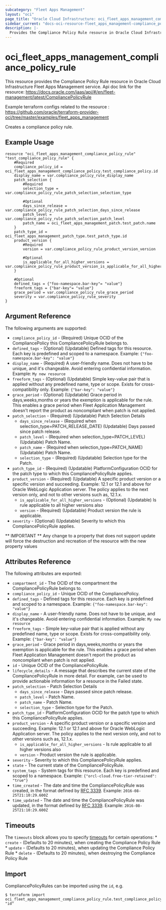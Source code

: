 ```yaml
---
subcategory: "Fleet Apps Management"
layout: "oci"
page_title: "Oracle Cloud Infrastructure: oci_fleet_apps_management_compliance_policy_rule"
sidebar_current: "docs-oci-resource-fleet_apps_management-compliance_policy_rule"
description: |-
  Provides the Compliance Policy Rule resource in Oracle Cloud Infrastructure Fleet Apps Management service
---
```


# oci_fleet_apps_management_compliance_policy_rule
This resource provides the Compliance Policy Rule resource in Oracle Cloud Infrastructure Fleet Apps Management service.
Api doc link for the resource: https://docs.oracle.com/iaas/api/#/en/fleet-management/latest/CompliancePolicyRule

Example terraform configs related to the resource : https://github.com/oracle/terraform-provider-oci/tree/master/examples/fleet_apps_management

Creates a compliance policy rule.


## Example Usage

```hcl
resource "oci_fleet_apps_management_compliance_policy_rule" "test_compliance_policy_rule" {
	#Required
	compliance_policy_id = oci_fleet_apps_management_compliance_policy.test_compliance_policy.id
	display_name = var.compliance_policy_rule_display_name
	patch_selection {
		#Required
		selection_type = var.compliance_policy_rule_patch_selection_selection_type

		#Optional
		days_since_release = var.compliance_policy_rule_patch_selection_days_since_release
		patch_level = var.compliance_policy_rule_patch_selection_patch_level
		patch_name = oci_fleet_apps_management_patch.test_patch.name
	}
	patch_type_id = oci_fleet_apps_management_patch_type.test_patch_type.id
	product_version {
		#Required
		version = var.compliance_policy_rule_product_version_version

		#Optional
		is_applicable_for_all_higher_versions = var.compliance_policy_rule_product_version_is_applicable_for_all_higher_versions
	}

	#Optional
	defined_tags = {"foo-namespace.bar-key"= "value"}
	freeform_tags = {"bar-key"= "value"}
	grace_period = var.compliance_policy_rule_grace_period
	severity = var.compliance_policy_rule_severity
}
```

## Argument Reference

The following arguments are supported:

* `compliance_policy_id` - (Required) Unique OCID of the CompliancePolicy this CompliancePolicyRule belongs to.
* `defined_tags` - (Optional) (Updatable) Defined tags for this resource. Each key is predefined and scoped to a namespace. Example: `{"foo-namespace.bar-key": "value"}` 
* `display_name` - (Required) A user-friendly name. Does not have to be unique, and it's changeable. Avoid entering confidential information.  Example: `My new resource` 
* `freeform_tags` - (Optional) (Updatable) Simple key-value pair that is applied without any predefined name, type or scope. Exists for cross-compatibility only. Example: `{"bar-key": "value"}` 
* `grace_period` - (Optional) (Updatable) Grace period in days,weeks,months or years the exemption is applicable for the rule. This enables a grace period when Fleet Application Management doesn't report the product as noncompliant when patch is not applied. 
* `patch_selection` - (Required) (Updatable) Patch Selection Details
	* `days_since_release` - (Required when selection_type=PATCH_RELEASE_DATE) (Updatable) Days passed since patch release.
	* `patch_level` - (Required when selection_type=PATCH_LEVEL) (Updatable) Patch Name.
	* `patch_name` - (Required when selection_type=PATCH_NAME) (Updatable) Patch Name.
	* `selection_type` - (Required) (Updatable) Selection type for the Patch. 
* `patch_type_id` - (Required) (Updatable) PlatformConfiguration OCID for the patch type to which this CompliancePolicyRule applies.
* `product_version` - (Required) (Updatable) A specific product version or a specific version and succeeding. Example: 12.1 or 12.1 and above for Oracle WebLogic Application server. The policy applies to the next version only, and not to other versions such as, 12.1.x. 
	* `is_applicable_for_all_higher_versions` - (Optional) (Updatable) Is rule applicable to all higher versions also
	* `version` - (Required) (Updatable) Product version the rule is applicable.
* `severity` - (Optional) (Updatable) Severity to which this CompliancePolicyRule applies.


** IMPORTANT **
Any change to a property that does not support update will force the destruction and recreation of the resource with the new property values

## Attributes Reference

The following attributes are exported:

* `compartment_id` - The OCID of the compartment the CompliancePolicyRule belongs to.
* `compliance_policy_id` - Unique OCID of the CompliancePolicy.
* `defined_tags` - Defined tags for this resource. Each key is predefined and scoped to a namespace. Example: `{"foo-namespace.bar-key": "value"}` 
* `display_name` - A user-friendly name. Does not have to be unique, and it's changeable. Avoid entering confidential information.  Example: `My new resource` 
* `freeform_tags` - Simple key-value pair that is applied without any predefined name, type or scope. Exists for cross-compatibility only. Example: `{"bar-key": "value"}` 
* `grace_period` - Grace period in days,weeks,months or years the exemption is applicable for the rule. This enables a grace period when Fleet Application Management doesn't report the product as noncompliant when patch is not applied. 
* `id` - Unique OCID of the CompliancePolicyRule.
* `lifecycle_details` - A message that describes the current state of the CompliancePolicyRule in more detail. For example, can be used to provide actionable information for a resource in the Failed state. 
* `patch_selection` - Patch Selection Details
	* `days_since_release` - Days passed since patch release.
	* `patch_level` - Patch Name.
	* `patch_name` - Patch Name.
	* `selection_type` - Selection type for the Patch. 
* `patch_type_id` - PlatformConfiguration OCID for the patch type to which this CompliancePolicyRule applies.
* `product_version` - A specific product version or a specific version and succeeding. Example: 12.1 or 12.1 and above for Oracle WebLogic Application server. The policy applies to the next version only, and not to other versions such as, 12.1.x. 
	* `is_applicable_for_all_higher_versions` - Is rule applicable to all higher versions also
	* `version` - Product version the rule is applicable.
* `severity` - Severity to which this CompliancePolicyRule applies.
* `state` - The current state of the CompliancePolicyRule.
* `system_tags` - System tags for this resource. Each key is predefined and scoped to a namespace. Example: `{"orcl-cloud.free-tier-retained": "true"}` 
* `time_created` - The date and time the CompliancePolicyRule was created, in the format defined by [RFC 3339](https://tools.ietf.org/html/rfc3339).  Example: `2016-08-25T21:10:29.600Z` 
* `time_updated` - The date and time the CompliancePolicyRule was updated, in the format defined by [RFC 3339](https://tools.ietf.org/html/rfc3339).  Example: `2016-08-25T21:10:29.600Z` 

## Timeouts

The `timeouts` block allows you to specify [timeouts](https://registry.terraform.io/providers/oracle/oci/latest/docs/guides/changing_timeouts) for certain operations:
	* `create` - (Defaults to 20 minutes), when creating the Compliance Policy Rule
	* `update` - (Defaults to 20 minutes), when updating the Compliance Policy Rule
	* `delete` - (Defaults to 20 minutes), when destroying the Compliance Policy Rule


## Import

CompliancePolicyRules can be imported using the `id`, e.g.

```
$ terraform import oci_fleet_apps_management_compliance_policy_rule.test_compliance_policy_rule "id"
```

